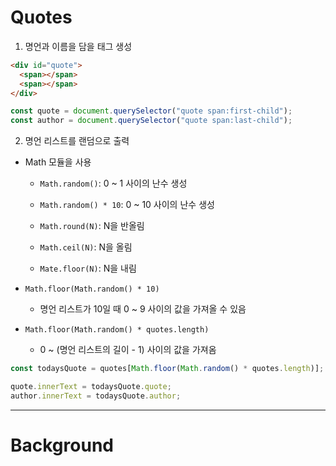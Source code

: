 # Quotes

1. 명언과 이름을 담을 태그 생성

```html
<div id="quote">
  <span></span>
  <span></span>
</div>
```

```js
const quote = document.querySelector("quote span:first-child");
const author = document.querySelector("quote span:last-child");
```

2. 명언 리스트를 랜덤으로 출력

- Math 모듈을 사용

  - `Math.random()`: 0 ~ 1 사이의 난수 생성

  - `Math.random() * 10`: 0 ~ 10 사이의 난수 생성

  - `Math.round(N)`: N을 반올림

  - `Math.ceil(N)`: N을 올림

  - `Mate.floor(N)`: N을 내림

- `Math.floor(Math.random() * 10)`

  - 명언 리스트가 10일 때 0 ~ 9 사이의 값을 가져올 수 있음

- `Math.floor(Math.random() * quotes.length)`

  - 0 ~ (명언 리스트의 길이 - 1) 사이의 값을 가져옴

```js
const todaysQuote = quotes[Math.floor(Math.random() * quotes.length)];

quote.innerText = todaysQuote.quote;
author.innerText = todaysQuote.author;
```

---

# Background
